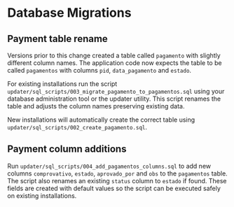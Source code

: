 # Database Migrations

## Payment table rename

Versions prior to this change created a table called `pagamento` with slightly different column names. The application code now expects the table to be called `pagamentos` with columns `pid`, `data_pagamento` and `estado`.

For existing installations run the script `updater/sql_scripts/003_migrate_pagamento_to_pagamentos.sql` using your database administration tool or the updater utility. This script renames the table and adjusts the column names preserving existing data.

New installations will automatically create the correct table using `updater/sql_scripts/002_create_pagamento.sql`.

## Payment column additions

Run `updater/sql_scripts/004_add_pagamentos_columns.sql` to add new columns `comprovativo`, `estado`, `aprovado_por` and `obs` to the `pagamentos` table. The script also renames an existing `status` column to `estado` if found. These fields are created with default values so the script can be executed safely on existing installations.
